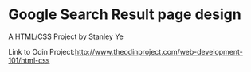 # Google Search Result page design
A HTML/CSS Project by Stanley Ye

Link to Odin Project:http://www.theodinproject.com/web-development-101/html-css

